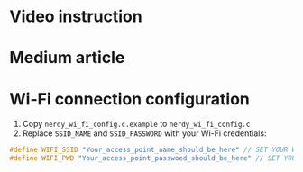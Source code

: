 
# Video instruction



# Medium article

# Wi-Fi connection configuration

1. Copy `nerdy_wi_fi_config.c.example` to `nerdy_wi_fi_config.c`
2. Replace `SSID_NAME` and `SSID_PASSWORD` with your Wi-Fi credentials:
```c
#define WIFI_SSID "Your_access_point_name_should_be_here" // SET YOUR WI-FI ACCESS POINT NAME HERE
#define WIFI_PWD "Your_access_point_passwoed_should_be_here" // SET YOUR WI-FI PASSWORD HERE
```